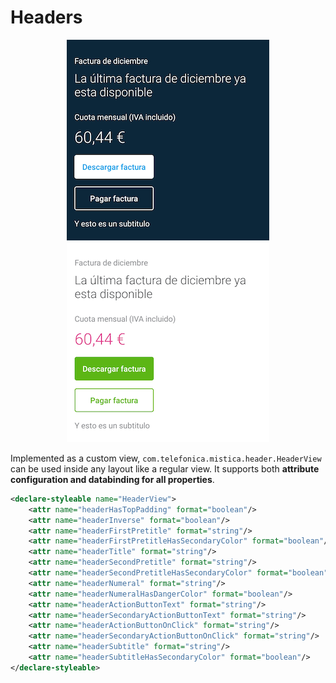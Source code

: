 # Headers

<p align="center">
   <img src="../../../../../../../../doc/images/headers/headers_1.png" />
   <img src="../../../../../../../../doc/images/headers/headers_2.png" />
</p>

Implemented as a custom view, `com.telefonica.mistica.header.HeaderView` can be used inside any layout like a regular view. It supports both **attribute configuration and databinding for all properties**.

```xml
<declare-styleable name="HeaderView">
    <attr name="headerHasTopPadding" format="boolean"/>
    <attr name="headerInverse" format="boolean"/>
    <attr name="headerFirstPretitle" format="string"/>
    <attr name="headerFirstPretitleHasSecondaryColor" format="boolean"/>
    <attr name="headerTitle" format="string"/>
    <attr name="headerSecondPretitle" format="string"/>
    <attr name="headerSecondPretitleHasSecondaryColor" format="boolean"/>
    <attr name="headerNumeral" format="string"/>
    <attr name="headerNumeralHasDangerColor" format="boolean"/>
    <attr name="headerActionButtonText" format="string"/>
    <attr name="headerSecondaryActionButtonText" format="string"/>
    <attr name="headerActionButtonOnClick" format="string"/>
    <attr name="headerSecondaryActionButtonOnClick" format="string"/>
    <attr name="headerSubtitle" format="string"/>
    <attr name="headerSubtitleHasSecondaryColor" format="boolean"/>
</declare-styleable>
```
